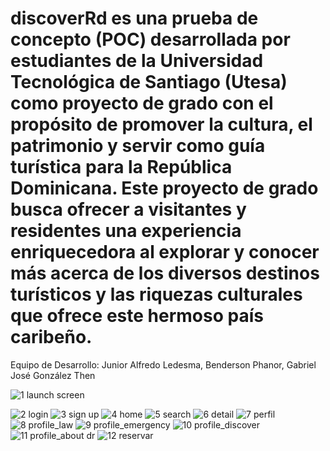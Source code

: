 # discoverRd es una prueba de concepto (POC) desarrollada por estudiantes de la Universidad Tecnológica de Santiago (Utesa) como proyecto de grado con el propósito de promover la cultura, el patrimonio y servir como guía turística para la República Dominicana. Este proyecto de grado busca ofrecer a visitantes y residentes una experiencia enriquecedora al explorar y conocer más acerca de los diversos destinos turísticos y las riquezas culturales que ofrece este hermoso país caribeño.

Equipo de Desarrollo:
    Junior Alfredo Ledesma, 
    Benderson Phanor, 
    Gabriel José González Then


![1 launch screen](https://github.com/sonderben/discoverRd/assets/62113191/921e51a1-2a27-4497-8333-1ed087f77ad1)

![2 login](https://github.com/sonderben/discoverRd/assets/62113191/d545df9c-61cc-4447-ba88-f050238adeee)
![3 sign up](https://github.com/sonderben/discoverRd/assets/62113191/f6701c97-43bf-4619-ba9d-9be8811ae19d)
![4 home](https://github.com/sonderben/discoverRd/assets/62113191/8ae1fbb1-5ff1-4e71-9369-781d18d18e97)
![5 search](https://github.com/sonderben/discoverRd/assets/62113191/81ddc858-c80d-49ba-b0d7-41c50929f4ca)
![6 detail](https://github.com/sonderben/discoverRd/assets/62113191/dd667f58-1194-40c1-896b-c2851cd7a153)
![7 perfil](https://github.com/sonderben/discoverRd/assets/62113191/70e7c0c8-f3a9-4fcc-b840-e16245f45adb)
![8 profile_law](https://github.com/sonderben/discoverRd/assets/62113191/3be25831-8270-44c2-b7f8-fc26231b8adb)
![9 profile_emergency](https://github.com/sonderben/discoverRd/assets/62113191/0bab890e-1356-494e-9935-60210f0eff58)
![10 profile_discover](https://github.com/sonderben/discoverRd/assets/62113191/8b6af981-53b8-4a53-b14f-904042e26e2d)
![11 profile_about dr](https://github.com/sonderben/discoverRd/assets/62113191/50d75545-ec4d-4e28-9d32-3b67121a40d4)
![12 reservar](https://github.com/sonderben/discoverRd/assets/62113191/db3be042-c248-48b1-8355-8fac6092e197)
